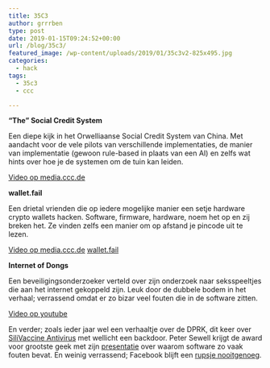 ```yaml
---
title: 35C3
author: grrrben
type: post
date: 2019-01-15T09:24:52+00:00
url: /blog/35c3/
featured_image: /wp-content/uploads/2019/01/35c3v2-825x495.jpg
categories:
  - hack
tags:
  - 35c3
  - ccc

---
```

**&#8220;The&#8221; Social Credit System**

Een diepe kijk in het Orwelliaanse Social Credit System van China. Met aandacht voor de vele pilots van verschillende implementaties, de manier van implementatie (gewoon rule-based in plaats van een AI) en zelfs wat hints over hoe je de systemen om de tuin kan leiden.

[Video op media.ccc.de][1]

**wallet.fail**

Een drietal vrienden die op iedere mogelijke manier een setje hardware crypto wallets hacken. Software, firmware, hardware, noem het op en zij breken het. Ze vinden zelfs een manier om op afstand je pincode uit te lezen.

[Video op media.ccc.de][2] [wallet.fail][3]

**Internet of Dongs**

Een beveiligingsonderzoeker verteld over zijn onderzoek naar seksspeeltjes die aan het internet gekoppeld zijn. Leuk door de dubbele bodem in het verhaal; verrassend omdat er zo bizar veel fouten die in de software zitten. 

[Video op youtube][4]

En verder; zoals ieder jaar wel een verhaaltje over de DPRK, dit keer over [SiliVaccine Antivirus][5] met wellicht een backdoor. Peter Sewell krijgt de award voor grootste geek met zijn [presentatie][6] over waarom software zo vaak fouten bevat. En weinig verrassend; Facebook blijft een [rupsje nooitgenoeg][7].

 [1]: https://media.ccc.de/v/35c3-9904-the_social_credit_system
 [2]: https://media.ccc.de/v/35c3-9563-wallet_fail
 [3]: https://wallet.fail/
 [4]: https://www.youtube.com/watch?v=xzR4eEp0w3Y
 [5]: https://media.ccc.de/v/35c3-9375-silivaccine_north_korea_s_weapon_of_mass_detection
 [6]: https://media.ccc.de/v/35c3-9647-taming_the_chaos_can_we_build_systems_that_actually_work
 [7]: https://www.youtube.com/watch?v=y0vlD7r-kTc&t=501s